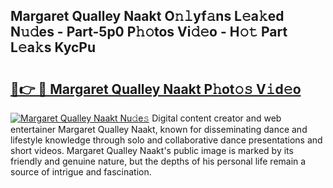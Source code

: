 ## Margaret Qualley Naakt O𝚗𝚕yf𝚊ns L𝚎a𝚔ed N𝚞𝚍es - Part-5p0 P𝚑𝚘tos Vi𝚍𝚎o - H𝚘𝚝 Part L𝚎a𝚔s KycPu

# <h2><a href="http://kfdpve.oniu.top/?m=Margaret+Qualley+Naakt">🔗👉 🔴 Margaret Qualley Naakt P𝚑ot𝚘𝚜 V𝚒d𝚎o</a></h2>

[![Margaret Qualley Naakt Nu𝚍e𝚜](https://i.imgur.com/0qMVB7G.gif)](http://kfdpve.oniu.top/?m=Margaret+Qualley+Naakt)
Digital content creator and web entertainer Margaret Qualley Naakt, known for disseminating dance and lifestyle knowledge through solo and collaborative dance presentations and short videos. Margaret Qualley Naakt's public image is marked by its friendly and genuine nature, but the depths of his personal life remain a source of intrigue and fascination.  
